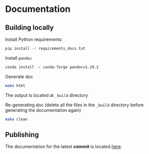 # Documentation

## Building locally

Install Python requirements:
```bash
pip install -r requirements_docs.txt
```

Install `pandoc`
```bash
conda install -c conda-forge pandoc=1.19.2
```

Generate doc
```bash
make html
```

The output is located at `_build` directory

Re-generating doc (delete all the files in the `_build` directory before generating the documentation again) 
```bash
make clean
```

## Publishing
The documentation for the latest **commit** is located [here](https://dsp-merlin-merlin.readthedocs-hosted.com/en/latest/).